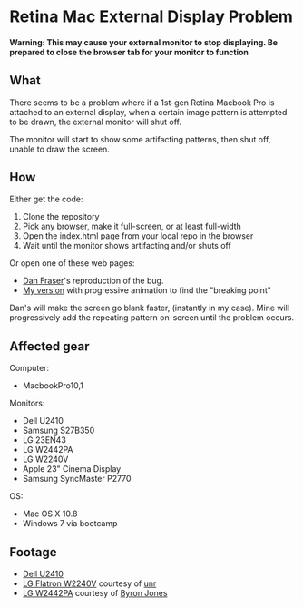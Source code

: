 Retina Mac External Display Problem
===================================

#### Warning: This may cause your external monitor to stop displaying. Be prepared to close the browser tab for your monitor to function

What
----

There seems to be a problem where if a 1st-gen Retina Macbook Pro is attached to an external display, when a certain image pattern is attempted to be drawn, the external monitor will shut off.

The monitor will start to show some artifacting patterns, then shut off, unable to draw the screen.

How
---

Either get the code:

1. Clone the repository
2. Pick any browser, make it full-screen, or at least full-width
3. Open the index.html page from your local repo in the browser
4. Wait until the monitor shows artifacting and/or shuts off

Or open one of these web pages:

* [Dan Fraser](http://www.capybara.org/~andrew/noise/)'s reproduction of the bug.
* [My version](https://people.mozilla.com/~oyiptong/retinadisplayproblem/index.html) with progressive animation to find the "breaking point"

Dan's will make the screen go blank faster, (instantly in my case). Mine will progressively add the repeating pattern on-screen until the problem occurs.

Affected gear
-------------

Computer:

* MacbookPro10,1

Monitors:

* Dell U2410
* Samsung S27B350
* LG 23EN43
* LG W2442PA
* LG W2240V
* Apple 23" Cinema Display
* Samsung SyncMaster P2770

OS:

* Mac OS X 10.8
* Windows 7 via bootcamp

Footage
-------

* [Dell U2410](https://vimeo.com/68238157)
* [LG Flatron W2240V](https://vimeo.com/68255631) courtesy of [unr](https://github.com/unr)
* [LG W2442PA](https://vimeo.com/68274344) courtesy of [Byron Jones](https://github.com/globau)
